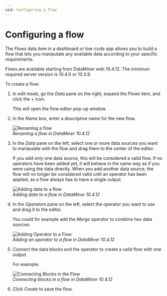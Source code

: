 ```yaml
---
uid: Configuring_a_flow
---
```


# Configuring a flow

The *Flows* data item in a dashboard or low-code app allows you to build a flow that lets you manipulate any available data according to your specific requirements.

Flows are available starting from DataMiner web 10.4.12. The minimum required server version is 10.4.0 or 10.3.9.<!-- RN 40974 -->

To create a flow:

1. In edit mode, go the *Data* pane on the right, expand the *Flows* item, and click the + icon.

   This will open the flow editor pop-up window.

1. In the *Name* box, enter a descriptive name for the new flow.

   ![Renaming a flow](~/dataminer/images/Flow_Rename.png)<br>
   *Renaming a flow in DataMiner 10.4.12*

1. In the *Data* pane on the left, select one or more data sources you want to manipulate with the flow and drag them to the center of the editor.

   If you add only one data source, this will be considered a valid flow. If no operators have been added yet, it will behave in the same way as if you were using the data directly. When you add another data source, the flow will no longer be considered valid until an operator has been applied, as a flow always has to have a single output.

   ![Adding data to a flow](~/dataminer/images/Flow_Add_Data.gif)<br>
   *Adding data to a flow in DataMiner 10.4.12*

1. In the *Operators* pane on the left, select the operator you want to use and drag it to the editor.

   You could for example add the *Merge* operator to combine two data sources:

   ![Adding Operator to a Flow](~/dataminer/images/Flow_Add_Operator.gif)<br>
   *Adding an operator to a flow in DataMiner 10.4.12*

1. Connect the data blocks and the operator to create a valid flow with one output.

   For example:

   ![Connecting Blocks in the Flow](~/dataminer/images/Flow_Connecting_Blocks.gif)<br>
   *Connecting blocks in a flow in DataMiner 10.4.12*

1. Click *Create* to save the flow.
